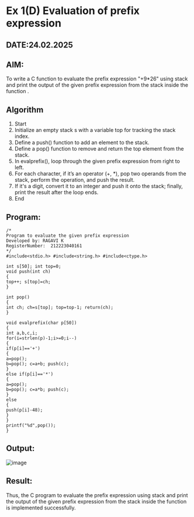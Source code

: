 # Ex 1(D) Evaluation of prefix expression
## DATE:24.02.2025
## AIM:
To write a C function to evaluate the prefix expression "+9*26" using stack and print the output of the given prefix expression from the stack inside the function .


## Algorithm
1.	Start
2.	Initialize an empty stack s with a variable top for tracking the stack index.
3.	Define a push() function to add an element to the stack.
4.	Define a pop() function to remove and return the top element from the stack.
5.	In evalprefix(), loop through the given prefix expression from right to left.
6.	For each character, if it’s an operator (+, *), pop two operands from the stack, perform the operation, and push the result.
7.	If it's a digit, convert it to an integer and push it onto the stack; finally, print the result after the loop ends.
8.	End
 

## Program:
```
/*
Program to evaluate the given prefix expression
Developed by: RAGAVI K
RegisterNumber:  212223040161
*/
#include<stdio.h> #include<string.h> #include<ctype.h>

int s[50]; int top=0;
void push(int ch)
{
top++; s[top]=ch;
}

int pop()
{
int ch; ch=s[top]; top=top-1; return(ch);
}
 
void evalprefix(char p[50])
{
int a,b,c,i;
for(i=strlen(p)-1;i>=0;i--)
{
if(p[i]=='+')
{
a=pop();
b=pop(); c=a+b; push(c);
}
else if(p[i]=='*')
{
a=pop();
b=pop(); c=a*b; push(c);
}
else
{
push(p[i]-48);
}
}
printf("%d",pop());
}

```

## Output:

![image](https://github.com/user-attachments/assets/9bd968b2-0dde-46f7-9b90-c208008fff3d)


## Result:
Thus, the C program to evaluate the prefix expression using stack and print the output of the given prefix expression from the stack inside the function is implemented successfully.
